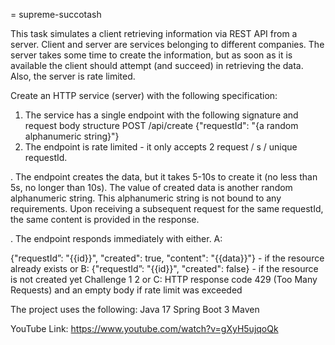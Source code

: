 = supreme-succotash

This task simulates a client retrieving information via REST API from a server.
Client and server are services belonging to different companies.
The server takes some time to create the information, but as soon as it is available the
client should attempt (and succeed) in retrieving the data. Also, the server is rate
limited.

Create an HTTP service (server) with the following specification:
1. The service has a single endpoint with the following signature and request body
   structure
   POST /api/create
   {"requestId": "{a random alphanumeric string}"}
2. The endpoint is rate limited - it only accepts 2 request / s / unique requestId.

. The endpoint creates the data, but it takes 5-10s to create it (no less than 5s, no
longer than 10s). The value of created data is another random alphanumeric string.
This alphanumeric string is not bound to any requirements.
Upon receiving a subsequent request for the same requestId, the same content is
provided in the response.

. The endpoint responds immediately with either.
A:

{"requestId”: "{{id}}", "created": true, "content": "{{data}}"} - if the resource already exists
or B:
{"requestId”: "{{id}}", "created": false} - if the resource is not created yet
Challenge 1
2
or C:
HTTP response code 429 (Too Many Requests) and an empty body if rate limit was
exceeded

The project uses the following:
Java 17
Spring Boot 3
Maven

YouTube Link:
https://www.youtube.com/watch?v=gXyH5ujqoQk